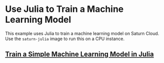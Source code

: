 # Use Julia to Train a Machine Learning Model

This example uses Julia to train a machine learning model on Saturn Cloud. Use the `saturn-julia` image to run this on a CPU instance.

## [Train a Simple Machine Learning Model in Julia](MNIST-example.ipynb)
